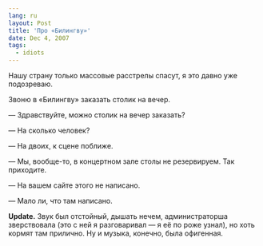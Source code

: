 ```yaml
---
lang: ru
layout: Post
title: 'Про «Билингву»'
date: Dec 4, 2007
tags:
  - idiots
---
```


Нашу страну только массовые расстрелы спасут, я это давно уже подозреваю.

Звоню в «Билингву» заказать столик на вечер.

— Здравствуйте, можно столик на вечер заказать?

— На сколько человек?

— На двоих, к сцене поближе.

— Мы, вообще-то, в концертном зале столы не резервируем. Так приходите.

— На вашем сайте этого не написано.

— Мало ли, что там написано.

**Update.** Звук был отстойный, дышать нечем, администраторша зверствовала (это с ней я разговаривал — я её по роже узнал), но хоть кормят там прилично. Ну и музыка, конечно, была офигенная.
